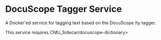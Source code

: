 DocuScope Tagger Service
========================
A Docker'ed service for tagging text based on the DocuScope Ity tagger.

This service requires CMU_Sidecar/docuscope-dictionary>